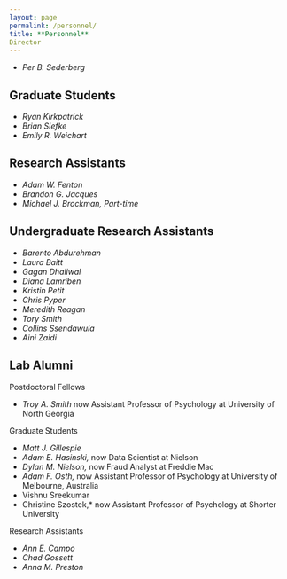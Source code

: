 ```yaml
---
layout: page
permalink: /personnel/
title: **Personnel**
Director
---
```

* *Per B. Sederberg*

Graduate Students
---
* *Ryan Kirkpatrick*
* *Brian Siefke*
* *Emily R. Weichart*

Research Assistants
---
* *Adam W. Fenton*
* *Brandon G. Jacques*
* *Michael J. Brockman, Part-time*

Undergraduate Research Assistants
---
* *Barento Abdurehman*
* *Laura Baitt*
* *Gagan Dhaliwal*
* *Diana Lamriben*
* *Kristin Petit*
* *Chris Pyper*
* *Meredith Reagan*
* *Tory Smith*
* *Collins Ssendawula*
* *Aini Zaidi*

Lab Alumni
---
Postdoctoral Fellows

* *Troy A. Smith* now Assistant Professor of Psychology at University of North Georgia

Graduate Students

* *Matt J. Gillespie*
* *Adam E. Hasinski,* now Data Scientist at Nielson
* *Dylan M. Nielson,* now Fraud Analyst at Freddie Mac
* *Adam F. Osth,* now Assistant Professor of Psychology at University of Melbourne, Australia
* Vishnu Sreekumar
* Christine Szostek,* now Assistant Professor of Psychology at Shorter University

Research Assistants

* *Ann E. Campo*
* *Chad Gossett*
* *Anna M. Preston*
